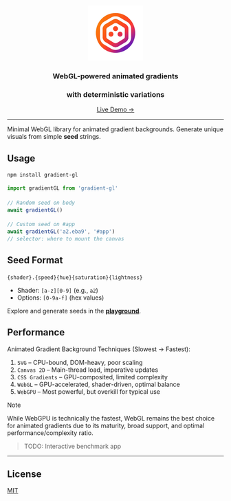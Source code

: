 <div align="center">
    <img src=".github/assets/logo.png" alt="demo" height="128" />
    <h3>WebGL-powered animated gradients</h3>
    <h3>with deterministic variations</h3>
    <p>
        <a href="https://metaory.github.io/gradient-gl/">
            Live Demo →
        </a>
    </p>
</div>

---

Minimal WebGL library for animated gradient backgrounds. Generate unique visuals from simple **seed** strings.

## Usage

```sh
npm install gradient-gl
```

```js
import gradientGL from 'gradient-gl'

// Random seed on body
await gradientGL()

// Custom seed on #app
await gradientGL('a2.eba9', '#app')
// selector: where to mount the canvas
```

## Seed Format

`{shader}.{speed}{hue}{saturation}{lightness}`

- Shader: `[a-z][0-9]` (e.g., `a2`)
- Options: `[0-9a-f]` (hex values)

Explore and generate seeds in the **[playground](https://metaory.github.io/gradient-gl/)**.

## Performance

Animated Gradient Background Techniques (Slowest → Fastest):

1. `SVG` – CPU-bound, DOM-heavy, poor scaling
2. `Canvas 2D` – Main-thread load, imperative updates
3. `CSS Gradients` – GPU-composited, limited complexity
4. `WebGL` – GPU-accelerated, shader-driven, optimal balance
5. `WebGPU` – Most powerful, but overkill for typical use

> [!NOTE]
> While WebGPU is technically the fastest, WebGL remains the best choice for animated gradients due to its maturity, broad support, and optimal performance/complexity ratio.

> TODO: Interactive benchmark app

---

## License

[MIT](LICENSE)